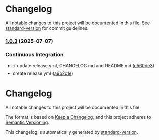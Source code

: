 # Changelog

All notable changes to this project will be documented in this file. See [standard-version](https://github.com/conventional-changelog/standard-version) for commit guidelines.

### [1.0.3](https://github.com/ioncakephper/js-starter/compare/v1.0.2...v1.0.3) (2025-07-07)


### Continuous Integration

* :zap: update release.yml, CHANGELOG.md and README.md ([c560de3](https://github.com/ioncakephper/js-starter/commit/c560de3062dd71a518180a21efe962e89b5abf26))
* create release.yml ([a9b2c1e](https://github.com/ioncakephper/js-starter/commit/a9b2c1eacb274adf678d017decb7b50087f446ac))

# Changelog

All notable changes to this project will be documented in this file.

The format is based on [Keep a Changelog](https://keepachangelog.com/en/1.0.0/), and this project adheres to [Semantic Versioning](https://semver.org/spec/v2.0.0.html).

This changelog is automatically generated by [standard-version](https://github.com/conventional-changelog/standard-version).
